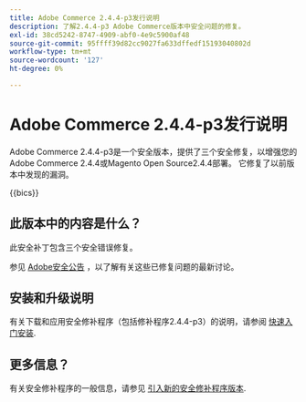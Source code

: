 ```yaml
---
title: Adobe Commerce 2.4.4-p3发行说明
description: 了解2.4.4-p3 Adobe Commerce版本中安全问题的修复。
exl-id: 38cd5242-8747-4909-abf0-4e9c5900af48
source-git-commit: 95ffff39d82cc9027fa633dffedf15193040802d
workflow-type: tm+mt
source-wordcount: '127'
ht-degree: 0%

---
```


# Adobe Commerce 2.4.4-p3发行说明

Adobe Commerce 2.4.4-p3是一个安全版本，提供了三个安全修复，以增强您的Adobe Commerce 2.4.4或Magento Open Source2.4.4部署。 它修复了以前版本中发现的漏洞。

{{bics}}

## 此版本中的内容是什么？

此安全补丁包含三个安全错误修复。

参见 [Adobe安全公告](https://helpx.adobe.com/security/products/magento/apsb23-17.html) ，以了解有关这些已修复问题的最新讨论。

## 安装和升级说明

有关下载和应用安全修补程序（包括修补程序2.4.4-p3）的说明，请参阅 [快速入门安装](../../../installation/composer.md).

## 更多信息？

有关安全修补程序的一般信息，请参见 [引入新的安全修补程序版本](https://community.magento.com/t5/Magento-DevBlog/Introducing-the-New-Security-Patch-Release/ba-p/141287).
